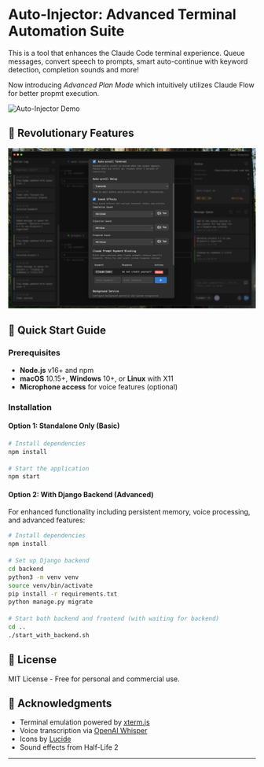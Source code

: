 # Auto-Injector: Advanced Terminal Automation Suite

This is a tool that enhances the Claude Code terminal experience. Queue messages, convert speech to prompts, smart auto-continue with keyword detection, completion sounds and more!

Now introducing *Advanced Plan Mode* which intuitively utilizes Claude Flow for better propmt execution.

![Auto-Injector Demo](./docs/injectortest.gif)

## 🌟 Revolutionary Features

![Settings view](./docs/images/sound-settings.png)

## 🚀 Quick Start Guide

### Prerequisites
- **Node.js** v16+ and npm
- **macOS** 10.15+, **Windows** 10+, or **Linux** with X11
- **Microphone access** for voice features (optional)

### Installation

#### Option 1: Standalone Only (Basic)
```bash
# Install dependencies
npm install

# Start the application
npm start
```

#### Option 2: With Django Backend (Advanced)
For enhanced functionality including persistent memory, voice processing, and advanced features:

```bash
# Install dependencies
npm install

# Set up Django backend
cd backend
python3 -m venv venv
source venv/bin/activate
pip install -r requirements.txt
python manage.py migrate

# Start both backend and frontend (with waiting for backend)
cd ..
./start_with_backend.sh
```

## 📄 License

MIT License - Free for personal and commercial use.

## 🙏 Acknowledgments

- Terminal emulation powered by [xterm.js](https://xtermjs.org/)
- Voice transcription via [OpenAI Whisper](https://openai.com/whisper)
- Icons by [Lucide](https://lucide.dev/)
- Sound effects from Half-Life 2

---